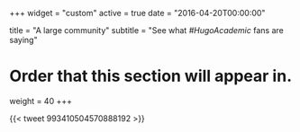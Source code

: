 +++
widget = "custom"
active = true
date = "2016-04-20T00:00:00"

title = "A large community"
subtitle = "See what *#HugoAcademic* fans are saying" 

# Order that this section will appear in.
weight = 40
+++

{{< tweet 993410504570888192 >}}
